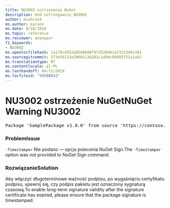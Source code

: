 ```yaml
---
title: NU3002 ostrzeżenie NuGet
description: Kod ostrzegawczy NU3002
author: mishra14
ms.author: karann
ms.date: 8/16/2018
ms.topic: reference
ms.reviewer: anangaur
f1_keywords:
- NU3002
ms.openlocfilehash: 1a179c4552a0580688f97d52046ca7315349c101
ms.sourcegitcommit: 573af6133a39601136181c1d98c09303f51a1ab2
ms.translationtype: MT
ms.contentlocale: pl-PL
ms.lasthandoff: 04/11/2019
ms.locfileid: "59508843"
---
```

# <a name="nuget-warning-nu3002"></a><span data-ttu-id="c4f47-103">NU3002 ostrzeżenie NuGet</span><span class="sxs-lookup"><span data-stu-id="c4f47-103">NuGet Warning NU3002</span></span>

<pre>Package 'SamplePackage v1.0.0' from source 'https://contoso.com/index.json': The '-Timestamper' option was not provided. The signed package will not be timestamped. To learn more about this option, please visit https://docs.nuget.org/docs/reference/command-line-reference.</pre>

### <a name="issue"></a><span data-ttu-id="c4f47-104">Problem</span><span class="sxs-lookup"><span data-stu-id="c4f47-104">Issue</span></span>

<span data-ttu-id="c4f47-105">`-Timestamper` Nie podano — opcja polecenia NuGet Sign.</span><span class="sxs-lookup"><span data-stu-id="c4f47-105">The `-Timestamper` option was not provided to NuGet Sign command.</span></span>


### <a name="solution"></a><span data-ttu-id="c4f47-106">Rozwiązanie</span><span class="sxs-lookup"><span data-stu-id="c4f47-106">Solution</span></span>

<span data-ttu-id="c4f47-107">Aby włączyć długoterminowe ważność podpisu, po wygaśnięciu certyfikatu podpisu, upewnij się, czy podpis pakietu jest oznaczony sygnaturą czasową.</span><span class="sxs-lookup"><span data-stu-id="c4f47-107">To enable long-term signature validity after the signature certificate has expired, please ensure that the package signature is timestamped.</span></span>



